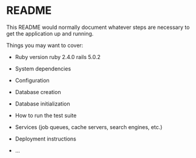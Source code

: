 # README

This README would normally document whatever steps are necessary to get the
application up and running.

Things you may want to cover:

* Ruby version
ruby 2.4.0
rails 5.0.2

* System dependencies

* Configuration

* Database creation

* Database initialization

* How to run the test suite

* Services (job queues, cache servers, search engines, etc.)

* Deployment instructions

* ...
